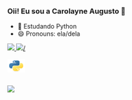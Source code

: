 ### Oii! Eu sou a Carolayne Augusto 👋


- 🌱 Estudando Python
- 😄 Pronouns: ela/dela


 <div>
    <a href="https://github.com/carolayneaugusto">
    <img height="180cm" src="https://github-readme-stats.vercel.app/api?username=carolayneaugusto&show_icons=true&theme=dark&include_all_commits=true&count_private=true"/>
    <img height="180cm" src="https://github-readme-stats.vercel.app/api/top-langs/?username=carolayneaugusto&layout=compact&langs_count=16&theme=dark">/
  </div> 

  <div style="display: inline_block"><br>
    <img align="center" alt="Carol-Python" height="30" width="40" src="https://raw.githubusercontent.com/devicons/devicon/master/icons/python/python-original.svg">
  </div>

  ##
  
  <div>
    <a href="https://www.linkedin.com/in/carolayne-augusto-78b814205"><img src="https://img.shields.io/badge/LinkedIn-0077B5?style=for-the-badge&logo=linkedin&logoColor=white"></a>
  </div>
